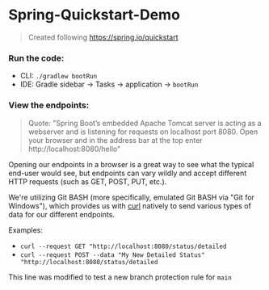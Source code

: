 # Spring-Quickstart-Demo

> Created following https://spring.io/quickstart

### Run the code:

- CLI: `./gradlew bootRun`
- IDE: Gradle sidebar -> Tasks -> application -> `bootRun`

### View the endpoints:

> Quote: "Spring Boot’s embedded Apache Tomcat server is acting as a webserver and is listening for
> requests on localhost port 8080. Open your browser and in the address bar at the top
> enter http://localhost:8080/hello"

Opening our endpoints in a browser is a great way to see what the typical end-user would see, but
endpoints can vary wildly and accept different HTTP requests (such as GET, POST, PUT, etc.).

We're utilizing Git BASH (more specifically, emulated Git BASH via "Git for Windows"), which
provides us with [curl](https://curl.se/) natively to send various types of data for our
different endpoints.

Examples:
- `curl --request GET "http://localhost:8080/status/detailed`
- `curl --request POST --data "My New Detailed Status" "http://localhost:8080/status/detailed`

This line was modified to test a new branch protection rule for `main` 